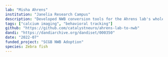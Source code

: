 ```yaml
---
lab: "Misha Ahrens"
institution: "Janelia Research Campus"
description: "Developed NWB conversion tools for the Ahrens lab's whole-brain calcium imaging data in zebrafish. The project includes conversion of complex behavioral and neural recording datasets, including studies of glia-neuron interactions and behavioral state transitions. The data pipeline handles multi-modal integration of calcium imaging, behavioral measurements, and experimental metadata."
tags: ["calcium imaging", "behavioral tracking"]
github: "https://github.com/catalystneuro/ahrens-lab-to-nwb"
dandi: "https://dandiarchive.org/dandiset/000350"
date: "2022-07"
funded_project: "SCGB NWB Adoption"
species: Zebra fish
---
```

